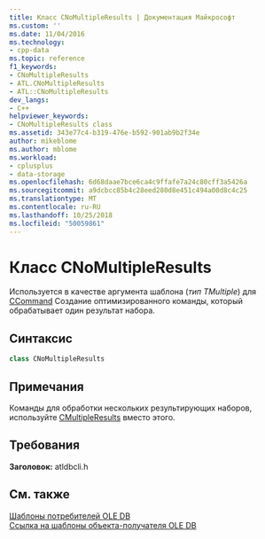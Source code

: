 ```yaml
---
title: Класс CNoMultipleResults | Документация Майкрософт
ms.custom: ''
ms.date: 11/04/2016
ms.technology:
- cpp-data
ms.topic: reference
f1_keywords:
- CNoMultipleResults
- ATL.CNoMultipleResults
- ATL::CNoMultipleResults
dev_langs:
- C++
helpviewer_keywords:
- CNoMultipleResults class
ms.assetid: 343e77c4-b319-476e-b592-901ab9b2f34e
author: mikeblome
ms.author: mblome
ms.workload:
- cplusplus
- data-storage
ms.openlocfilehash: 6d68daae7bce6ca4c9ffafe7a24c80cff3a5426a
ms.sourcegitcommit: a9dcbcc85b4c28eed280d8e451c494a00d8c4c25
ms.translationtype: MT
ms.contentlocale: ru-RU
ms.lasthandoff: 10/25/2018
ms.locfileid: "50059861"
---
```

# <a name="cnomultipleresults-class"></a>Класс CNoMultipleResults

Используется в качестве аргумента шаблона (*тип TMultiple*) для [CCommand](../../data/oledb/ccommand-class.md) Создание оптимизированного команды, который обрабатывает один результат набора.

## <a name="syntax"></a>Синтаксис

```cpp
class CNoMultipleResults
```

## <a name="remarks"></a>Примечания

Команды для обработки нескольких результирующих наборов, используйте [CMultipleResults](../../data/oledb/cmultipleresults-class.md) вместо этого.

## <a name="requirements"></a>Требования

**Заголовок:** atldbcli.h

## <a name="see-also"></a>См. также

[Шаблоны потребителей OLE DB](../../data/oledb/ole-db-consumer-templates-cpp.md)<br/>
[Ссылка на шаблоны объекта-получателя OLE DB](../../data/oledb/ole-db-consumer-templates-reference.md)
